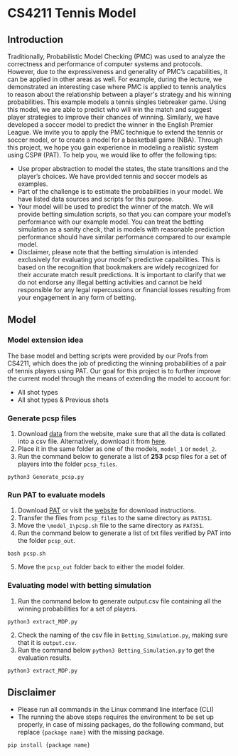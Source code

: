 # CS4211 Tennis Model
## Introduction
Traditionally, Probabilistic Model Checking (PMC) was used to analyze the correctness and
performance of computer systems and protocols. However, due to the expressiveness and
generality of PMC’s capabilities, it can be applied in other areas as well. For example, during
the lecture, we demonstrated an interesting case where PMC is applied to tennis analytics to
reason about the relationship between a player's strategy and his winning probabilities. This
example models a tennis singles tiebreaker game. Using this model, we are able to predict
who will win the match and suggest player strategies to improve their chances of winning.
Similarly, we have developed a soccer model to predict the winner in the English Premier
League. We invite you to apply the PMC technique to extend the tennis or soccer model, or
to create a model for a basketball game (NBA). Through this project, we hope you gain
experience in modeling a realistic system using CSP# (PAT).
To help you, we would like to offer the following tips:
* Use proper abstraction to model the states, the state transitions and the player’s
choices. We have provided tennis and soccer models as examples.
* Part of the challenge is to estimate the probabilities in your model. We have
listed data sources and scripts for this purpose.
* Your model will be used to predict the winner of the match. We will provide betting
simulation scripts, so that you can compare your model’s performance with our
example model. You can treat the betting simulation as a sanity check, that is models
with reasonable prediction performance should have similar performance compared
to our example model.
* Disclaimer, please note that the betting simulation is intended exclusively for
evaluating your model's predictive capabilities. This is based on the recognition that
bookmakers are widely recognized for their accurate match result predictions. It is
important to clarify that we do not endorse any illegal betting activities and cannot be
held responsible for any legal repercussions or financial losses resulting from your
engagement in any form of betting.

## Model
### Model extension idea
The base model and betting scripts were provided by our Profs from CS4211, which does the job
of predicting the winning probabilities of a pair of tennis players using PAT. Our goal for
this project is to further improve the current model through the means of extending the model
to account for:
* All shot types
* All shot types & Previous shots

### Generate pcsp files
1. Download [data](https://www.tennisabstract.com/charting/meta.html) from the website, make sure that all the data is collated into a csv file. Alternatively, download it from [here](https://drive.google.com/file/d/1pHo8PfkGxdgjsHljUf9poEF_vxhdzTA0/view?usp=sharing).
2. Place it in the same folder as one of the models, `model_1` or `model_2`.
3. Run the command below to generate a list of **253** pcsp files for a set of players into the folder `pcsp_files`.
```
python3 Generate_pcsp.py
``` 

### Run PAT to evaluate models
1. Download [PAT](https://www.comp.nus.edu.sg/~pat/PAT351.zip) or visit the [website](https://pat.comp.nus.edu.sg/?page_id=2660) for download instructions.
2. Transfer the files from `pcsp_files` to the same directory as `PAT351`.
3. Move the `\model_1\pcsp.sh` file to the same directory as `PAT351`.
4. Run the command below to generate a list of txt files verified by PAT into the folder `pcsp_out`.
```
bash pcsp.sh
``` 

5. Move the `pcsp_out` folder back to either the model folder.

### Evaluating model with betting simulation
1. Run the command below to generate output.csv file containing all the winning probabilities for a set of players.
```
python3 extract_MDP.py
```
2. Check the naming of the csv file in `Betting_Simulation.py`, making sure that it is `output.csv`.
3. Run the command below `python3 Betting_Simulation.py` to get the evaluation results.
```
python3 extract_MDP.py
```

## Disclaimer
* Please run all commands in the Linux command line interface (CLI)
* The running the above steps requires the environment to be set up properly, in case of missing packages,
do the following command, but replace `{package name}` with the missing package.
```
pip install {package name}
```
